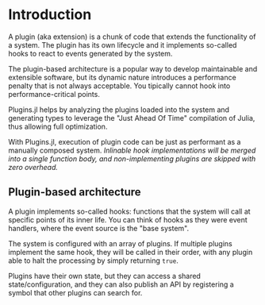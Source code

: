 # Introduction

A plugin (aka extension) is a chunk of code that extends the functionality of a system. The plugin has its own lifecycle and it implements so-called hooks to react to events generated by the system.

The plugin-based architecture is a popular way to develop maintainable and extensible software, but its dynamic nature introduces a performance penalty that is not always acceptable. You tipically cannot hook into performance-critical points.

Plugins.jl helps by analyzing the plugins loaded into the system and generating types to leverage the "Just Ahead Of Time" compilation of Julia, thus allowing full optimization.

With Plugins.jl, execution of plugin code can be just as performant as a manually composed system. *Inlinable hook implementations will be merged into a single function body, and non-implementing plugins are skipped with zero overhead.*

## Plugin-based architecture

A plugin implements so-called hooks: functions that the system will call at specific points of its inner life. You can think of hooks as they were event handlers, where the event source is the "base system".

The system is configured with an array of plugins. If multiple plugins implement the same hook, they will be called in their order, with any plugin able to halt the processing by simply returning `true`.

Plugins have their own state, but they can access a shared state/configuration, and they can also publish an API by registering a symbol that other plugins can search for.


